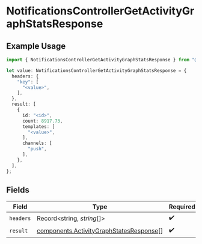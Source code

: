 # NotificationsControllerGetActivityGraphStatsResponse

## Example Usage

```typescript
import { NotificationsControllerGetActivityGraphStatsResponse } from "@novu/api/models/operations";

let value: NotificationsControllerGetActivityGraphStatsResponse = {
  headers: {
    "key": [
      "<value>",
    ],
  },
  result: [
    {
      id: "<id>",
      count: 8917.73,
      templates: [
        "<value>",
      ],
      channels: [
        "push",
      ],
    },
  ],
};
```

## Fields

| Field                                                                                              | Type                                                                                               | Required                                                                                           | Description                                                                                        |
| -------------------------------------------------------------------------------------------------- | -------------------------------------------------------------------------------------------------- | -------------------------------------------------------------------------------------------------- | -------------------------------------------------------------------------------------------------- |
| `headers`                                                                                          | Record<string, *string*[]>                                                                         | :heavy_check_mark:                                                                                 | N/A                                                                                                |
| `result`                                                                                           | [components.ActivityGraphStatesResponse](../../models/components/activitygraphstatesresponse.md)[] | :heavy_check_mark:                                                                                 | N/A                                                                                                |